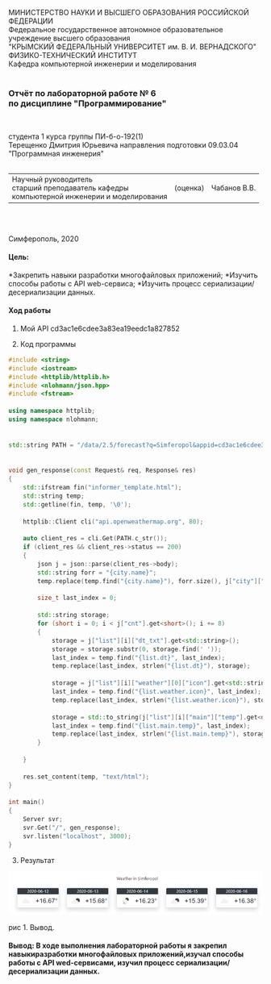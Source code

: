 МИНИСТЕРСТВО НАУКИ  И ВЫСШЕГО ОБРАЗОВАНИЯ РОССИЙСКОЙ ФЕДЕРАЦИИ  
Федеральное государственное автономное образовательное учреждение высшего образования  
"КРЫМСКИЙ ФЕДЕРАЛЬНЫЙ УНИВЕРСИТЕТ им. В. И. ВЕРНАДСКОГО"  
ФИЗИКО-ТЕХНИЧЕСКИЙ ИНСТИТУТ  
Кафедра компьютерной инженерии и моделирования
<br/><br/>

### Отчёт по лабораторной работе № 6<br/> по дисциплине "Программирование"
<br/>

студента 1 курса группы ПИ-б-о-192(1)  
Терещенко Дмитрия Юрьевича
направления подготовки 09.03.04 "Программная инженерия"  
<br/>

<table>
<tr><td>Научный руководитель<br/> старший преподаватель кафедры<br/> компьютерной инженерии и моделирования</td>
<td>(оценка)</td>
<td>Чабанов В.В.</td>
</tr>
</table>
<br/><br/>

Симферополь, 2020

#### Цель:
*Закрепить навыки разработки многофайловыx приложений;
*Изучить способы работы с API web-сервиса;
*Изучить процесс сериализации/десериализации данных.

#### Ход работы

1. Мой API cd3ac1e6cdee3a83ea19eedc1a827852

2. Код программы
```c++
#include <string>
#include <iostream>
#include <httplib/httplib.h>
#include <nlohmann/json.hpp>
#include <fstream>

using namespace httplib;
using namespace nlohmann;


std::string PATH = "/data/2.5/forecast?q=Simferopol&appid=cd3ac1e6cdee3a83ea19eedc1a827852&units=metric&lang=en";


void gen_response(const Request& req, Response& res)
{
	std::ifstream fin("informer_template.html");
	std::string temp;
	std::getline(fin, temp, '\0');

	httplib::Client cli("api.openweathermap.org", 80);

	auto client_res = cli.Get(PATH.c_str());
	if (client_res && client_res->status == 200)
	{
		json j = json::parse(client_res->body);
		std::string forr = "{city.name}";
		temp.replace(temp.find("{city.name}"), forr.size(), j["city"]["name"].get<std::string>());

		size_t last_index = 0;

		std::string storage;
		for (short i = 0; i < j["cnt"].get<short>(); i += 8)
		{
			storage = j["list"][i]["dt_txt"].get<std::string>();
			storage = storage.substr(0, storage.find(' '));
			last_index = temp.find("{list.dt}", last_index);
			temp.replace(last_index, strlen("{list.dt}"), storage);

			storage = j["list"][i]["weather"][0]["icon"].get<std::string>();
			last_index = temp.find("{list.weather.icon}", last_index);
			temp.replace(last_index, strlen("{list.weather.icon}"), storage);

			storage = std::to_string(j["list"][i]["main"]["temp"].get<double>());
			last_index = temp.find("{list.main.temp}", last_index);
			temp.replace(last_index, strlen("{list.main.temp}"), storage.substr(0, 4));
		}

	}

	res.set_content(temp, "text/html");
}

int main()
{
	Server svr;                  
	svr.Get("/", gen_response);   
	svr.listen("localhost", 3000);
}
```
3. Результат

![](https://github.com/dmirter/Tereshenko/blob/master/Laboratory%206/Img/1.png)

рис 1. Вывод.


#### Вывод: В ходе выполнения лабораторной работы я закрепил навыкиразработки многофайловых приложений,изучал способы работы с API wed-сервисами, изучил процесс сериализации/десериализации данных.
